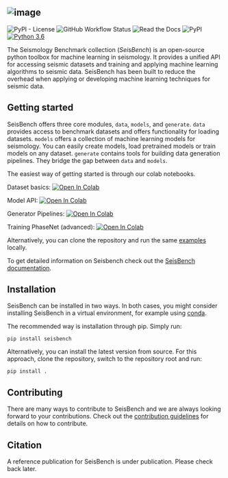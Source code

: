 ![image](https://raw.githubusercontent.com/seisbench/seisbench/main/docs/_static/seisbench_logo_subtitle_outlined.svg)
---
![PyPI - License](https://img.shields.io/pypi/l/seisbench)
![GitHub Workflow Status](https://img.shields.io/github/workflow/status/seisbench/seisbench/main_push_action)
![Read the Docs](https://img.shields.io/readthedocs/seisbench)
![PyPI](https://img.shields.io/pypi/v/seisbench)
[![Python 3.6](https://img.shields.io/badge/python-3.6+-blue.svg)](https://www.python.org/downloads/release/python-360/)

The Seismology Benchmark collection (*SeisBench*) is an open-source python toolbox for 
machine learning in seismology.
It provides a unified API for accessing seismic datasets and training and applying machine learning algorithms to seismic data.
SeisBench has been built to reduce the overhead when applying or developing machine learning techniques for seismic data.

## Getting started

SeisBench offers three core modules, `data`, `models`, and `generate`.
`data` provides access to benchmark datasets and offers functionality for loading datasets.
`models` offers a collection of machine learning models for seismology.
You can easily create models, load pretrained models or train models on any dataset.
`generate` contains tools for building data generation pipelines.
They bridge the gap between `data` and `models`.

The easiest way of getting started is through our colab notebooks.

Dataset basics: [![Open In Colab](https://colab.research.google.com/assets/colab-badge.svg)](https://colab.research.google.com/github/seisbench/seisbench/blob/main/examples/01a_dataset_basics.ipynb)

Model API: [![Open In Colab](https://colab.research.google.com/assets/colab-badge.svg)](https://colab.research.google.com/github/seisbench/seisbench/blob/main/examples/01b_model_api.ipynb)

Generator Pipelines: [![Open In Colab](https://colab.research.google.com/assets/colab-badge.svg)](https://colab.research.google.com/seisbench/seisbench/blob/main/examples/01c_generator_pipelines.ipynb)

Training PhaseNet (advanced): [![Open In Colab](https://colab.research.google.com/assets/colab-badge.svg)](https://colab.research.google.com/github/seisbench/seisbench/blob/main/examples/02_training_phasenet.ipynb)

Alternatively, you can clone the repository and run the same [examples](https://github.com/seisbench/seisbench/tree/main/examples) locally.

To get detailed information on Seisbench check out the [SeisBench documentation](https://seisbench.readthedocs.io/).

## Installation

SeisBench can be installed in two ways.
In both cases, you might consider installing SeisBench in a virtual environment, for example using [conda](https://docs.conda.io/en/latest/).

The recommended way is installation through pip.
Simply run:
```
pip install seisbench
```

Alternatively, you can install the latest version from source.
For this approach, clone the repository, switch to the repository root and run:
```
pip install .
```

## Contributing
There are many ways to contribute to SeisBench and we are always looking forward to your contributions.
Check out the [contribution guidelines](https://github.com/seisbench/seisbench/blob/main/CONTRIBUTING.md) for details on how to contribute.

## Citation
A reference publication for SeisBench is under publication.
Please check back later.